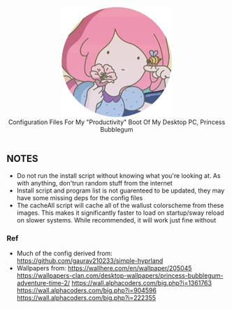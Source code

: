 <div align=center> 
    <img src="assets/bubblegum.png" width=50%>
    <br>
    Configuration Files For My "Productivity" Boot Of My Desktop PC, Princess Bubblegum
    <br>
    <br>
</div>

## NOTES

+ Do not run the install script without knowing what you're looking at. As with anything, don'trun random stuff from the internet
+ Install script and program list is not guarenteed to be updated, they may have some missing deps for the config files
+  The cacheAll script will cache all of the wallust colorscheme from these images. This makes it significantly faster to load on startup/sway reload on slower systems. 
While recommended, it will work just fine without 

### Ref

+ Much of the config derived from: https://github.com/gaurav210233/simple-hyprland
+ Wallpapers from: 
    https://wallhere.com/en/wallpaper/205045
    https://wallpapers-clan.com/desktop-wallpapers/princess-bubblegum-adventure-time-2/
    https://wall.alphacoders.com/big.php?i=1361763
    https://wall.alphacoders.com/big.php?i=904596
    https://wall.alphacoders.com/big.php?i=222355
